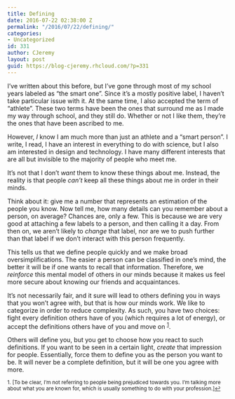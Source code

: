 ```yaml
---
title: Defining
date: 2016-07-22 02:38:00 Z
permalink: "/2016/07/22/defining/"
categories:
- Uncategorized
id: 331
author: CJeremy
layout: post
guid: https://blog-cjeremy.rhcloud.com/?p=331
---
```


I&#8217;ve written about this before, but I&#8217;ve gone through most of my school years labeled as &#8220;the smart one&#8221;. Since it&#8217;s a mostly positive label, I haven&#8217;t take particular issue with it. At the same time, I also accepted the term of &#8220;athlete&#8221;. These two terms have been the ones that surround me as I made my way through school, and they still do. Whether or not I like them, they&#8217;re the ones that have been ascribed to me.

However, _I_ know I am much more than just an athlete and a &#8220;smart person&#8221;. I write, I read, I have an interest in everything to do with science, but I also am interested in design and technology. I have many different interests that are all but invisible to the majority of people who meet me.

It&#8217;s not that I don&#8217;t _want_ them to know these things about me. Instead, the reality is that people _can&#8217;t_ keep all these things about me in order in their minds.

Think about it: give me a number that represents an estimation of the people you know. Now tell me, how many details can you remember about a person, on average? Chances are, only a few. This is because we are very good at attaching a few labels to a person, and then calling it a day. From then on, we aren&#8217;t likely to _change_ that label, nor are we to push further than that label if we don&#8217;t interact with this person frequently.

This tells us that we define people quickly and we make broad oversimplifications. The easier a person can be classified in one&#8217;s mind, the better it will be if one wants to recall that information. Therefore, we _reinforce_ this mental model of others in our minds because it makes us feel more secure about knowing our friends and acquaintances.

It&#8217;s not necessarily fair, and it sure will lead to others defining you in ways that you won&#8217;t agree with, but that is how our minds work. We like to categorize in order to reduce complexity. As such, you have two choices: fight every definition others have of you (which requires a lot of energy), or accept the definitions others have of you and move on <sup><a id="ref1" href="#fn1">1</a></sup>.

Others will define you, but you get to choose how you react to such definitions. If you want to be seen in a certain light, _create_ that impression for people. Essentially, force them to define you as the person you want to be. It will never be a complete definition, but it will be one you agree with more.

<sup id="fn1">1. [To be clear, I&#8217;m not referring to people being prejudiced towards you. I&#8217;m talking more about what you are known for, which is usually something to do with your profession.]<a title="Jump back to footnote 1 in the text." href="#ref1">↩</a></sup>